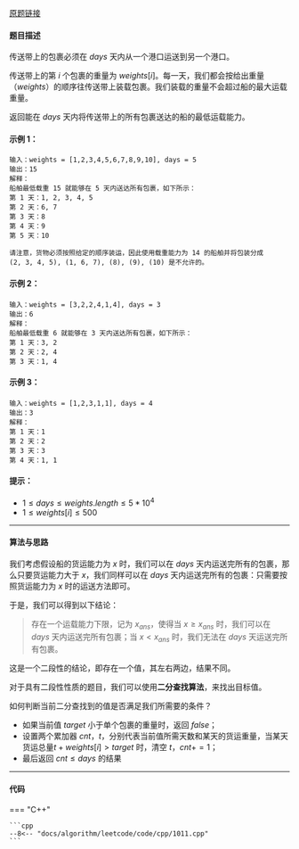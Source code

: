 [原题链接](https://leetcode-cn.com/problems/capacity-to-ship-packages-within-d-days)

#### 题目描述
传送带上的包裹必须在 $days$ 天内从一个港口运送到另一个港口。

传送带上的第 $i$ 个包裹的重量为 $weights[i]$。每一天，我们都会按给出重量（$weights$）的顺序往传送带上装载包裹。我们装载的重量不会超过船的最大运载重量。

返回能在 $days$ 天内将传送带上的所有包裹送达的船的最低运载能力。

#### 示例 1：
```
输入：weights = [1,2,3,4,5,6,7,8,9,10], days = 5
输出：15
解释：
船舶最低载重 15 就能够在 5 天内送达所有包裹，如下所示：
第 1 天：1, 2, 3, 4, 5
第 2 天：6, 7
第 3 天：8
第 4 天：9
第 5 天：10

请注意，货物必须按照给定的顺序装运，因此使用载重能力为 14 的船舶并将包装分成 
(2, 3, 4, 5), (1, 6, 7), (8), (9), (10) 是不允许的。 
```

#### 示例 2：
```
输入：weights = [3,2,2,4,1,4], days = 3
输出：6
解释：
船舶最低载重 6 就能够在 3 天内送达所有包裹，如下所示：
第 1 天：3, 2
第 2 天：2, 4
第 3 天：1, 4
```

#### 示例 3：
```
输入：weights = [1,2,3,1,1], days = 4
输出：3
解释：
第 1 天：1
第 2 天：2
第 3 天：3
第 4 天：1, 1
```

#### 提示：
- $1 \le days \le weights.length \le 5 * 10^4$
- $1 \le weights[i] \le 500$

---

#### 算法与思路
我们考虑假设船的货运能力为 $x$ 时，我们可以在 $days$ 天内运送完所有的包裹，那么只要货运能力大于 $x$，我们同样可以在 $days$ 天内运送完所有的包裹：只需要按照货运能力为 $x$ 时的运送方法即可。

于是，我们可以得到以下结论：
> 存在一个运载能力下限，记为 $x_{ans}$，使得当 $x \ge x_{ans}$ 时，我们可以在 $days$ 天内运送完所有包裹；当 $x < x_{ans}$ 时，我们无法在 $days$ 天运送完所有包裹。

这是一个二段性的结论，即存在一个值，其左右两边，结果不同。

对于具有二段性性质的题目，我们可以使用**二分查找算法**，来找出目标值。

如何判断当前二分查找到的值是否满足我们所需要的条件？

- 如果当前值 $target$ 小于单个包裹的重量时，返回 $false$；
- 设置两个累加器 $cnt，t$，分别代表当前值所需天数和某天的货运重量，当某天货运总量$t + weights[i] > target$ 时，清空 $t$，$cnt+=1$；
- 最后返回 $cnt \le days$ 的结果

---

#### 代码

=== "C++"

    ```cpp
    --8<-- "docs/algorithm/leetcode/code/cpp/1011.cpp"
    ```